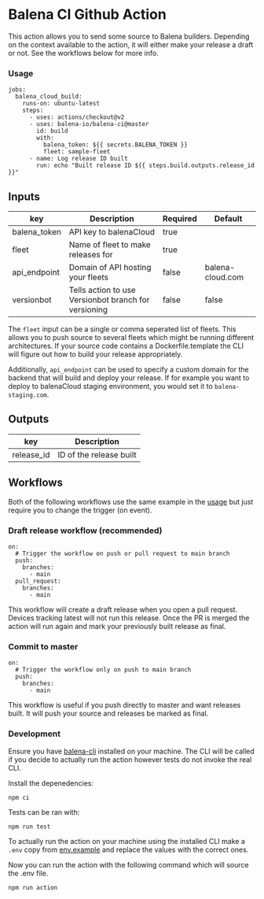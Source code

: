# Balena CI Github Action

This action allows you to send some source to Balena builders. Depending on the context available to the action, it will either make your release a draft or not. See the workflows below for more info.

### Usage

```
jobs:
  balena_cloud_build:
    runs-on: ubuntu-latest
    steps:
      - uses: actions/checkout@v2
      - uses: balena-io/balena-ci@master
        id: build
        with:
          balena_token: ${{ secrets.BALENA_TOKEN }}
          fleet: sample-fleet
      - name: Log release ID built
        run: echo "Built release ID ${{ steps.build.outputs.release_id }}"
```

## Inputs

| key | Description | Required | Default |
| --- | --- | --- | --- |
| balena_token | API key to balenaCloud | true | |
| fleet | Name of fleet to make releases for | true | |
| api_endpoint | Domain of API hosting your fleets | false | balena-cloud.com |
| versionbot | Tells action to use Versionbot branch for versioning | false | false |

The `fleet` input can be a single or  comma seperated list of fleets. This allows you to push source to several fleets which might be running different architectures. If your source code contains a Dockerfile.template the CLI will figure out how to build your release appropriately.

Additionally, `api_endpoint` can be used to specify a custom domain for the backend that will build and deploy your release. If for example you want to deploy to balenaCloud staging environment, you would set it to `balena-staging.com`.

## Outputs

| key | Description |
| --- | --- |
| release_id | ID of the release built |

## Workflows

Both of the following workflows use the same example in the [usage](#usage) but just require you to change the trigger (on event).

### Draft release workflow (recommended)

```
on:
  # Trigger the workflow on push or pull request to main branch
  push:
    branches:
      - main
  pull_request:
    branches:
      - main
```

This workflow will create a draft release when you open a pull request. Devices tracking latest will not run this release. Once the PR is merged the action will run again and mark your previously built release as final.

### Commit to master

```
on:
  # Trigger the workflow only on push to main branch
  push:
    branches:
      - main
```

This workflow is useful if you push directly to master and want releases built. It will push your source and releases be marked as final.

### Development

Ensure you have [balena-cli](https://github.com/balena-io/balena-cli/) installed on your machine. The CLI will be called if you decide to actually run the action however tests do not invoke the real CLI.

Install the depenedencies:

```
npm ci
```

Tests can be ran with:

```
npm run test
```

To actually run the action on your machine using the installed CLI make a `.env` copy from [env.example](env.example) and replace the values with the correct ones.

Now you can run the action with the following command which will source the .env file.

```
npm run action
```
